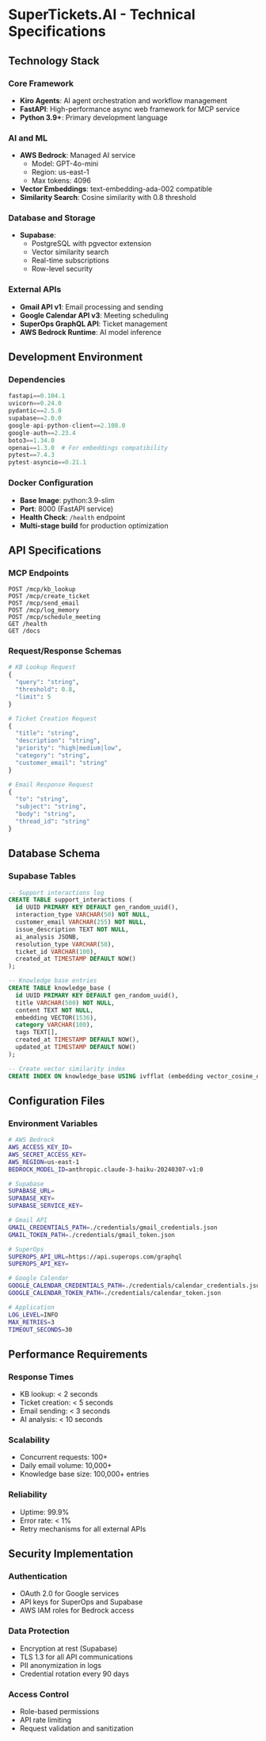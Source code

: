 # SuperTickets.AI - Technical Specifications

## Technology Stack

### Core Framework
- **Kiro Agents**: AI agent orchestration and workflow management
- **FastAPI**: High-performance async web framework for MCP service
- **Python 3.9+**: Primary development language

### AI and ML
- **AWS Bedrock**: Managed AI service
  - Model: GPT-4o-mini
  - Region: us-east-1
  - Max tokens: 4096
- **Vector Embeddings**: text-embedding-ada-002 compatible
- **Similarity Search**: Cosine similarity with 0.8 threshold

### Database and Storage
- **Supabase**: 
  - PostgreSQL with pgvector extension
  - Vector similarity search
  - Real-time subscriptions
  - Row-level security

### External APIs
- **Gmail API v1**: Email processing and sending
- **Google Calendar API v3**: Meeting scheduling
- **SuperOps GraphQL API**: Ticket management
- **AWS Bedrock Runtime**: AI model inference

## Development Environment

### Dependencies
```python
fastapi==0.104.1
uvicorn==0.24.0
pydantic==2.5.0
supabase==2.0.0
google-api-python-client==2.108.0
google-auth==2.23.4
boto3==1.34.0
openai==1.3.0  # For embeddings compatibility
pytest==7.4.3
pytest-asyncio==0.21.1
```

### Docker Configuration
- **Base Image**: python:3.9-slim
- **Port**: 8000 (FastAPI service)
- **Health Check**: `/health` endpoint
- **Multi-stage build** for production optimization

## API Specifications

### MCP Endpoints
```
POST /mcp/kb_lookup
POST /mcp/create_ticket  
POST /mcp/send_email
POST /mcp/log_memory
POST /mcp/schedule_meeting
GET /health
GET /docs
```

### Request/Response Schemas
```python
# KB Lookup Request
{
  "query": "string",
  "threshold": 0.8,
  "limit": 5
}

# Ticket Creation Request
{
  "title": "string",
  "description": "string", 
  "priority": "high|medium|low",
  "category": "string",
  "customer_email": "string"
}

# Email Response Request
{
  "to": "string",
  "subject": "string",
  "body": "string",
  "thread_id": "string"
}
```

## Database Schema

### Supabase Tables
```sql
-- Support interactions log
CREATE TABLE support_interactions (
  id UUID PRIMARY KEY DEFAULT gen_random_uuid(),
  interaction_type VARCHAR(50) NOT NULL,
  customer_email VARCHAR(255) NOT NULL,
  issue_description TEXT NOT NULL,
  ai_analysis JSONB,
  resolution_type VARCHAR(50),
  ticket_id VARCHAR(100),
  created_at TIMESTAMP DEFAULT NOW()
);

-- Knowledge base entries
CREATE TABLE knowledge_base (
  id UUID PRIMARY KEY DEFAULT gen_random_uuid(),
  title VARCHAR(500) NOT NULL,
  content TEXT NOT NULL,
  embedding VECTOR(1536),
  category VARCHAR(100),
  tags TEXT[],
  created_at TIMESTAMP DEFAULT NOW(),
  updated_at TIMESTAMP DEFAULT NOW()
);

-- Create vector similarity index
CREATE INDEX ON knowledge_base USING ivfflat (embedding vector_cosine_ops);
```

## Configuration Files

### Environment Variables
```bash
# AWS Bedrock
AWS_ACCESS_KEY_ID=
AWS_SECRET_ACCESS_KEY=
AWS_REGION=us-east-1
BEDROCK_MODEL_ID=anthropic.claude-3-haiku-20240307-v1:0

# Supabase
SUPABASE_URL=
SUPABASE_KEY=
SUPABASE_SERVICE_KEY=

# Gmail API
GMAIL_CREDENTIALS_PATH=./credentials/gmail_credentials.json
GMAIL_TOKEN_PATH=./credentials/gmail_token.json

# SuperOps
SUPEROPS_API_URL=https://api.superops.com/graphql
SUPEROPS_API_KEY=

# Google Calendar
GOOGLE_CALENDAR_CREDENTIALS_PATH=./credentials/calendar_credentials.json
GOOGLE_CALENDAR_TOKEN_PATH=./credentials/calendar_token.json

# Application
LOG_LEVEL=INFO
MAX_RETRIES=3
TIMEOUT_SECONDS=30
```

## Performance Requirements

### Response Times
- KB lookup: < 2 seconds
- Ticket creation: < 5 seconds  
- Email sending: < 3 seconds
- AI analysis: < 10 seconds

### Scalability
- Concurrent requests: 100+
- Daily email volume: 10,000+
- Knowledge base size: 100,000+ entries

### Reliability
- Uptime: 99.9%
- Error rate: < 1%
- Retry mechanisms for all external APIs

## Security Implementation

### Authentication
- OAuth 2.0 for Google services
- API keys for SuperOps and Supabase
- AWS IAM roles for Bedrock access

### Data Protection
- Encryption at rest (Supabase)
- TLS 1.3 for all API communications
- PII anonymization in logs
- Credential rotation every 90 days

### Access Control
- Role-based permissions
- API rate limiting
- Request validation and sanitization